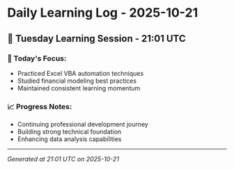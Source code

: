 # Daily Learning Log - 2025-10-21

## 📅 Tuesday Learning Session - 21:01 UTC

### 🎯 Today's Focus:
- Practiced Excel VBA automation techniques
- Studied financial modeling best practices
- Maintained consistent learning momentum

### 📈 Progress Notes:
- Continuing professional development journey
- Building strong technical foundation
- Enhancing data analysis capabilities

---
*Generated at 21:01 UTC on 2025-10-21*
